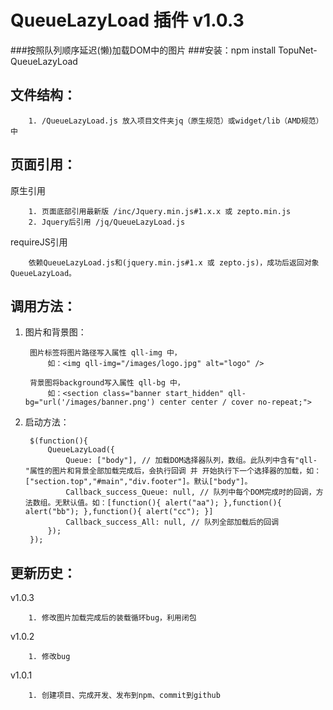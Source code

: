 # QueueLazyLoad 插件 v1.0.3
###按照队列顺序延迟(懒)加载DOM中的图片
###安装：npm install TopuNet-QueueLazyLoad

文件结构：
-------------
		1. /QueueLazyLoad.js 放入项目文件夹jq（原生规范）或widget/lib（AMD规范）中

页面引用：
-------------

原生引用

        1. 页面底部引用最新版 /inc/Jquery.min.js#1.x.x 或 zepto.min.js
		2. Jquery后引用 /jq/QueueLazyLoad.js

requireJS引用

        依赖QueueLazyLoad.js和(jquery.min.js#1.x 或 zepto.js)，成功后返回对象QueueLazyLoad。

调用方法：
--------------

1. 图片和背景图：

		图片标签将图片路径写入属性 qll-img 中，
			如：<img qll-img="/images/logo.jpg" alt="logo" />

		背景图将background写入属性 qll-bg 中，
			如：<section class="banner start_hidden" qll-bg="url('/images/banner.png') center center / cover no-repeat;">


2. 启动方法：

		$(function(){
			QueueLazyLoad({
	            Queue: ["body"], // 加载DOM选择器队列，数组。此队列中含有"qll-"属性的图片和背景全部加载完成后，会执行回调 并 开始执行下一个选择器的加载，如：["section.top","#main","div.footer"]。默认["body"]。
	            Callback_success_Queue: null, // 队列中每个DOM完成时的回调，方法数组。无默认值。如：[function(){ alert("aa"); },function(){ alert("bb"); },function(){ alert("cc"); }]
	            Callback_success_All: null, // 队列全部加载后的回调
	        });
		});


更新历史：
-------------
v1.0.3

		1. 修改图片加载完成后的装载循环bug，利用闭包

v1.0.2

		1. 修改bug

v1.0.1

		1. 创建项目、完成开发、发布到npm、commit到github
